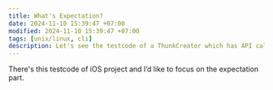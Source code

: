 ```yaml
---
title: What's Expectation?
date: 2024-11-10 15:39:47 +07:00
modified: 2024-11-10 15:39:47 +07:00
tags: [unix/linux, cli]
description: Let's see the testcode of a ThunkCreator which has API calls and business logic about the API response.
---
```


  

There's this testcode of iOS project and I’d like to focus on the expectation part.

